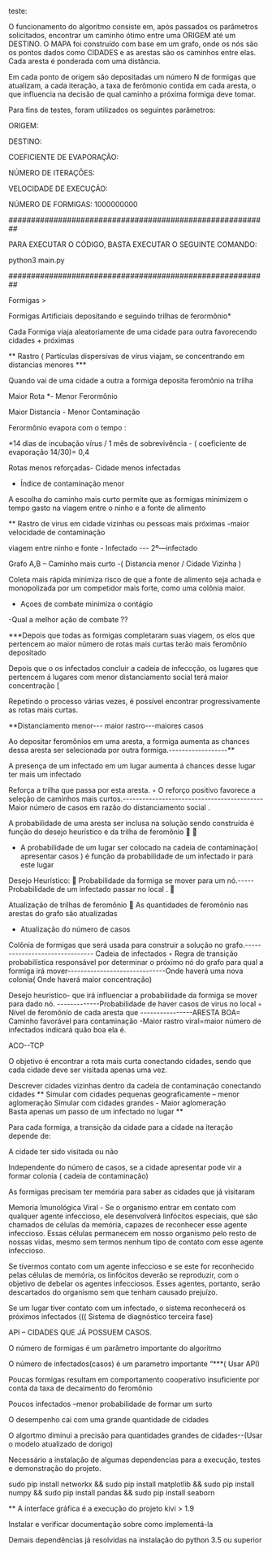 teste: 

O funcionamento do algoritmo consiste em, após passados os parâmetros solicitados, encontrar um caminho ótimo entre uma ORIGEM até um DESTINO. O MAPA foi construído com base em um grafo, onde os nós são os pontos dados como CIDADES e as arestas são os caminhos entre elas. Cada aresta é ponderada com uma distância.

Em cada ponto de origem são depositadas um número N de formigas que atualizam, a cada iteração, a taxa de ferômonio contida em cada aresta, o que influencia na decisão de qual caminho a próxima formiga deve tomar.

Para fins de testes, foram utilizados os seguintes parâmetros:

ORIGEM:

DESTINO: 

COEFICIENTE DE EVAPORAÇÃO: 

NÚMERO DE ITERAÇÕES: 

VELOCIDADE DE EXECUÇÃO: 

NÚMERO DE FORMIGAS: 1000000000

##########################################################

PARA EXECUTAR O CÓDIGO, BASTA EXECUTAR O SEGUINTE COMANDO:

python3 main.py

##########################################################


Formigas  >

Formigas Artificiais depositando e seguindo  trilhas de ferormônio*


Cada Formiga viaja aleatoriamente de uma cidade para outra favorecendo cidades + próximas  

** Rastro ( Partículas dispersivas de vírus viajam, se concentrando em distancias menores ***

Quando vai de uma cidade a outra a formiga deposita feromônio na trilha 

Maior Rota *- Menor Ferormônio 

Maior Distancia  - Menor Contaminação 

 Ferormônio evapora com o tempo :   

*14 dias de incubação vírus  / 1 mês de sobrevivência  - ( coeficiente de evaporação 14/30)= 0,4

Rotas menos reforçadas- Cidade menos infectadas  
- Índice de contaminação menor


A escolha do caminho mais curto permite 
que as formigas minimizem o tempo gasto 
na viagem entre o ninho e a fonte de 
alimento


** Rastro de virus em cidade vizinhas ou pessoas mais próximas -maior velocidade de contaminação   

viagem entre ninho e fonte  - Infectado --- 2º—infectado  



Grafo A,B – Caminho mais curto  -( Distancia menor / Cidade Vizinha )




 Coleta mais rápida minimiza risco de que a 
fonte de alimento seja achada e monopolizada 
por um competidor mais forte, como uma 
colônia maior.

* Açoes de  combate minimiza o contágio

-Qual a melhor ação de combate ?? 



***Depois que todas as formigas 
completaram suas viagem, os elos que 
pertencem ao maior número de rotas 
mais curtas terão mais 
feromônio
depositado


Depois que o os infectados concluir a cadeia de infeccção,  os lugares que pertencem á lugares com menor distanciamento social terá maior concentração [


Repetindo o processo várias vezes, é 
possível encontrar progressivamente as 
rotas mais curtas.

**Distanciamento menor--- maior rastro---maiores casos 



Ao depositar 
feromônios
em uma aresta, 
a formiga aumenta as chances dessa 
aresta ser selecionada por outra formiga.------------------**

A presença de um infectado em um lugar aumenta á chances desse lugar ter mais um infectado  


Reforça a trilha que passa por esta aresta.
◦
O reforço positivo favorece a seleção de 
caminhos mais curtos.-------------------------------------------Maior número de casos em razão do  distanciamento social . 








A probabilidade de uma aresta ser inclusa na 
solução sendo construída é função do 
desejo heurístico e da trilha de  feromônio




* A probabilidade de um lugar ser colocado na cadeia de contaminação( apresentar casos ) é função da probabilidade de um infectado ir para este lugar

Desejo Heurístico: 

Probabilidade da formiga se mover para um nó.----- Probabilidade de um infectado passar no local .


Atualização de trilhas de 
feromônio

As quantidades de 
feromônio
nas arestas 
do grafo são atualizadas

* Atualização do número de casos

Colônia de formigas que será usada para 
construir a solução no grafo.------------------------------- Cadeia de infectados
◦
Regra de transição probabilística
 responsável por determinar o próximo nó do 
grafo para qual a formiga irá mover------------------------------Onde haverá uma nova colonia( Onde haverá maior concentração) 


Desejo heurístico- que irá influenciar a 
probabilidade da formiga se mover para dado nó. -------------Probabilidade de haver casos de virus no local 
◦
Nível de 
feromônio de cada aresta que ----------------ARESTA BOA= Caminho favorável para contaminação -Maior rastro viral=maior número de infectados 
indicará quão boa ela é.



ACO--TCP


O objetivo é encontrar a rota mais curta conectando 
cidades, sendo que cada cidade deve ser visitada apenas 
uma vez.


Descrever cidades vizinhas dentro da cadeia de contaminação   conectando cidades **
Simular com cidades pequenas  geograficamente  – menor aglomeração 
Simular com cidades grandes  - Maior aglomeração  
Basta apenas um passo de um infectado no lugar  **

Para cada formiga, a transição da cidade para a cidade na iteração depende de:

A cidade ter sido visitada ou não 

Independente do número de casos, se a cidade apresentar pode vir a formar colonia ( cadeia de contaminação)


As formigas precisam ter memória para saber as 
cidades que já 
visitaram


Memoria Imunológica Viral  - 
Se o organismo entrar em contato com qualquer agente infeccioso, ele desenvolverá linfócitos especiais, que são chamados de células da memória, capazes de reconhecer esse agente infeccioso. Essas células permanecem em nosso organismo pelo resto de nossas vidas, mesmo sem termos nenhum tipo de contato com esse agente infeccioso.

Se tivermos contato com um agente infeccioso e se este for reconhecido pelas células de memória, os linfócitos deverão se reproduzir, com o objetivo de debelar os agentes infecciosos. Esses agentes, portanto, serão descartados do organismo sem que tenham causado prejuízo.


Se um lugar tiver contato com um infectado, o sistema reconhecerá os próximos infectados    ((( Sistema de diagnóstico terceira fase)


API – CIDADES QUE JÁ POSSUEM CASOS.


O número de formigas é um parâmetro 
importante do algoritmo

O número de infectados(casos) é um parametro importante  “***( Usar API) 

Poucas formigas resultam em comportamento 
cooperativo insuficiente por conta da taxa de decaimento do feromônio

Poucos infectados –menor probabilidade de formar um surto 


O desempenho cai com uma grande quantidade de 
cidades

O algortmo diminui a precisão para quantidades grandes de cidades--(Usar o modelo atualizado de dorigo) 













Necessário a instalação de algumas dependencias para a execução, testes e demonstração do projeto.

sudo pip install networkx && sudo pip install matplotlib && sudo pip install numpy && sudo pip install pandas && sudo pip install seaborn

** A interface gráfica é a execução do projeto kivi > 1.9

Instalar e verificar documentação sobre como implementá-la

Demais dependências já resolvidas na instalação do python 3.5 ou superior






